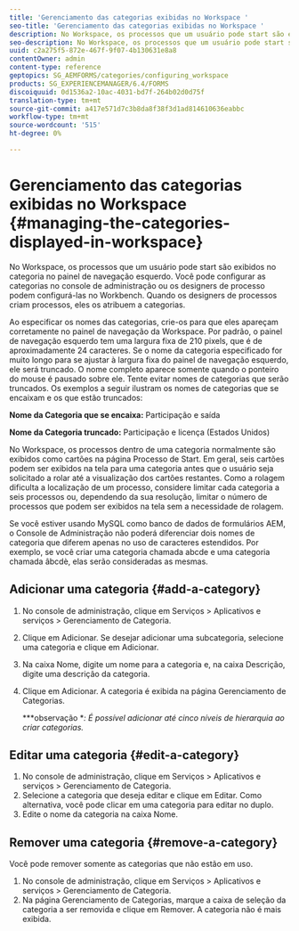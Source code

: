 ```yaml
---
title: 'Gerenciamento das categorias exibidas no Workspace '
seo-title: 'Gerenciamento das categorias exibidas no Workspace '
description: No Workspace, os processos que um usuário pode start são exibidos no categoria no painel de navegação esquerdo. Saiba como gerenciar essas categorias exibidas no Workspace.
seo-description: No Workspace, os processos que um usuário pode start são exibidos no categoria no painel de navegação esquerdo. Saiba como gerenciar essas categorias exibidas no Workspace.
uuid: c2a275f5-872e-467f-9f07-4b130631e8a8
contentOwner: admin
content-type: reference
geptopics: SG_AEMFORMS/categories/configuring_workspace
products: SG_EXPERIENCEMANAGER/6.4/FORMS
discoiquuid: 0d1536a2-10ac-4031-bd7f-264b02d0d75f
translation-type: tm+mt
source-git-commit: a417e571d7c3b8da8f38f3d1ad814610636eabbc
workflow-type: tm+mt
source-wordcount: '515'
ht-degree: 0%

---
```



# Gerenciamento das categorias exibidas no Workspace {#managing-the-categories-displayed-in-workspace}

No Workspace, os processos que um usuário pode start são exibidos no categoria no painel de navegação esquerdo. Você pode configurar as categorias no console de administração ou os designers de processo podem configurá-las no Workbench. Quando os designers de processos criam processos, eles os atribuem a categorias.

Ao especificar os nomes das categorias, crie-os para que eles apareçam corretamente no painel de navegação da Workspace. Por padrão, o painel de navegação esquerdo tem uma largura fixa de 210 pixels, que é de aproximadamente 24 caracteres. Se o nome da categoria especificado for muito longo para se ajustar à largura fixa do painel de navegação esquerdo, ele será truncado. O nome completo aparece somente quando o ponteiro do mouse é pausado sobre ele. Tente evitar nomes de categorias que serão truncados. Os exemplos a seguir ilustram os nomes de categorias que se encaixam e os que estão truncados:

**Nome da Categoria que se encaixa:** Participação e saída

**Nome da Categoria truncado:** Participação e licença (Estados Unidos)

No Workspace, os processos dentro de uma categoria normalmente são exibidos como cartões na página Processo de Start. Em geral, seis cartões podem ser exibidos na tela para uma categoria antes que o usuário seja solicitado a rolar até a visualização dos cartões restantes. Como a rolagem dificulta a localização de um processo, considere limitar cada categoria a seis processos ou, dependendo da sua resolução, limitar o número de processos que podem ser exibidos na tela sem a necessidade de rolagem.

Se você estiver usando MySQL como banco de dados de formulários AEM, o Console de Administração não poderá diferenciar dois nomes de categoria que diferem apenas no uso de caracteres estendidos. Por exemplo, se você criar uma categoria chamada abcde e uma categoria chamada âbcdè, elas serão consideradas as mesmas.

## Adicionar uma categoria {#add-a-category}

1. No console de administração, clique em Serviços > Aplicativos e serviços > Gerenciamento de Categoria.
1. Clique em Adicionar. Se desejar adicionar uma subcategoria, selecione uma categoria e clique em Adicionar.
1. Na caixa Nome, digite um nome para a categoria e, na caixa Descrição, digite uma descrição da categoria.
1. Clique em Adicionar. A categoria é exibida na página Gerenciamento de Categorias.

   ***observação **: É possível adicionar até cinco níveis de hierarquia ao criar categorias.*

## Editar uma categoria {#edit-a-category}

1. No console de administração, clique em Serviços > Aplicativos e serviços > Gerenciamento de Categoria.
1. Selecione a categoria que deseja editar e clique em Editar. Como alternativa, você pode clicar em uma categoria para editar no duplo.
1. Edite o nome da categoria na caixa Nome.

## Remover uma categoria {#remove-a-category}

Você pode remover somente as categorias que não estão em uso.

1. No console de administração, clique em Serviços > Aplicativos e serviços > Gerenciamento de Categoria.
1. Na página Gerenciamento de Categorias, marque a caixa de seleção da categoria a ser removida e clique em Remover. A categoria não é mais exibida.

